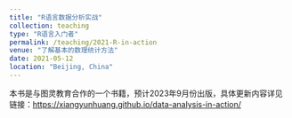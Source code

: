 ```yaml
---
title: "R语言数据分析实战"
collection: teaching
type: "R语言入门者"
permalink: /teaching/2021-R-in-action
venue: "了解基本的数理统计方法"
date: 2021-05-12
location: "Beijing, China"
---
```


本书是与图灵教育合作的一个书籍，预计2023年9月份出版，具体更新内容详见链接：https://xiangyunhuang.github.io/data-analysis-in-action/

